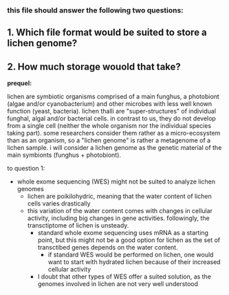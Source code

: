 ### this file should answer the following two questions:
## 1. Which file format would be suited to store a lichen genome?
## 2. How much storage wouold that take?

**prequel:**  

lichen are symbiotic organisms comprised of a main funghus, a photobiont (algae and/or cyanobacterium) and other microbes with less well known function (yeast, bacteria). lichen thalli are "super-structures" of individual funghal, algal and/or bacterial cells. in contrast to us, they do not develop from a single cell (neither the whole organism nor the individual species taking part). some researchers consider them rather as a micro-ecosystem than as an organism, so a "lichen genome" is rather a metagenome of a lichen sample.
i will consider a lichen genome as the genetic material of the main symbionts (funghus + photobiont).



to question 1:
- whole exome sequencing (WES) might not be suited to analyze lichen genomes
  - lichen are poikilohydric, meaning that the water content of lichen cells varies drastically
  - this variation of the water content comes with changes in cellular activity, including big changes in gene activities. followingly, the transctiptome of lichen is unsteady.
    - standard whole exome sequencing uses mRNA as a starting point, but this might not be a good option for lichen as the set of transctibed genes depends on the water content.
      - if standard WES would be performed on lichen, one would want to start with hydrated lichen because of their increased cellular activity
    - I doubt that other types of WES offer a suited solution, as the genomes involved in lichen are not very well understood  



